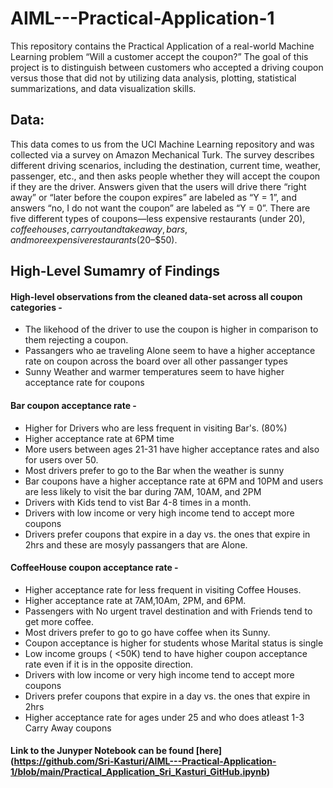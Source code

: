# AIML---Practical-Application-1
This repository contains the Practical Application of a real-world Machine Learning problem “Will a customer accept the coupon?” The goal of this project is to distinguish between customers who accepted a driving coupon versus those that did not by utilizing data analysis, plotting, statistical summarizations, and data visualization skills.

## Data:
This data comes to us from the UCI Machine Learning repository and was collected via a survey on Amazon Mechanical Turk. The survey describes different driving scenarios, including the destination, current time, weather, passenger, etc., and then asks people whether they will accept the coupon if they are the driver. Answers given that the users will drive there “right away” or “later before the coupon expires” are labeled as “Y = 1”, and answers “no, I do not want the coupon” are labeled as “Y = 0”. There are five different types of coupons—less expensive restaurants (under $20), coffee houses, carry out and take away, bars, and more expensive restaurants ($20–$50).

## High-Level Sumamry of Findings

#### High-level observations from the cleaned data-set across all coupon categories -
- The likehood of the driver to use the coupon is higher in comparison to them rejecting a coupon.
- Passangers who ae traveling Alone seem to have a higher acceptance rate on coupon across the board over all other passanger types
- Sunny Weather and warmer temperatures seem to have higher acceptance rate for coupons

#### Bar coupon acceptance rate -
- Higher for Drivers who are less frequent in visiting Bar's. (80%)
- Higher acceptance rate at 6PM time
- More users between ages 21-31 have higher acceptance rates and also for users over 50.
- Most drivers prefer to go to the Bar when the weather is sunny
- Bar coupons have a higher acceptance rate at 6PM and 10PM and users are less likely to visit the bar during 7AM, 10AM, and 2PM
- Drivers with Kids tend to vist Bar 4-8 times in a month.
- Drivers with low income or very high income tend to accept more coupons
- Drivers prefer coupons that expire in a day vs. the ones that expire in 2hrs and these are mosyly passangers that are Alone.
  
#### CoffeeHouse coupon acceptance rate -
- Higher acceptance rate for less frequent in visiting Coffee Houses.
- Higher acceptance rate at 7AM,10Am, 2PM, and 6PM.
- Passengers with No urgent travel destination and with Friends tend to get more coffee.
- Most drivers prefer to go to go have coffee when its Sunny.
- Coupon acceptance is higher for students whose Marital status is single
- Low income groups ( <50K) tend to have higher coupon acceptance rate even if it is in the opposite direction.
- Drivers with low income or very high income tend to accept more coupons
- Drivers prefer coupons that expire in a day vs. the ones that expire in 2hrs
- Higher acceptance rate for ages under 25 and who does atleast 1-3 Carry Away coupons

#### Link to the Junyper Notebook can be found [here] (https://github.com/Sri-Kasturi/AIML---Practical-Application-1/blob/main/Practical_Application_Sri_Kasturi_GitHub.ipynb)

